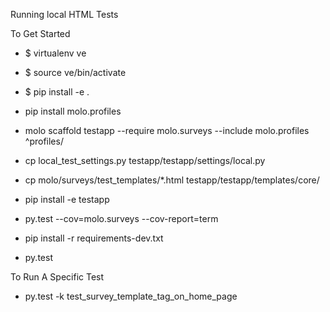Running local HTML Tests

To Get Started

- $ virtualenv ve
- $ source ve/bin/activate
- $ pip install -e .

- pip install molo.profiles

- molo scaffold testapp --require molo.surveys --include molo.profiles ^profiles/
- cp local_test_settings.py testapp/testapp/settings/local.py
- cp molo/surveys/test_templates/*.html testapp/testapp/templates/core/

- pip install -e testapp
- py.test --cov=molo.surveys --cov-report=term
- pip install -r requirements-dev.txt
- py.test

To Run A Specific Test
- py.test -k test_survey_template_tag_on_home_page